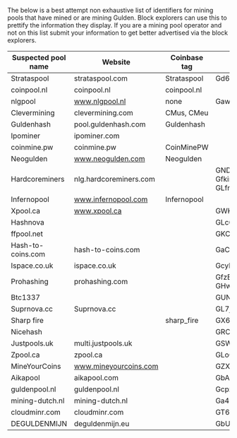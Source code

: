 The below is a best attempt non exhaustive list of identifiers for mining pools that have mined or are mining Gulden. Block explorers can use this to prettify the information they display.
If you are a mining pool operator and not on this list submit your information to get better advertised via the block explorers.

|Suspected pool name|Website|Coinbase tag|Addresses|Confirmation URL|Contact details|
|----|----|----|----|----|-----|
|Strataspool|strataspool.com|Strataspool|Gd6nHhdJJYQ26Bvj7FgcEqi5z2af6m3oKd|||
|coinpool.nl|coinpool.nl|coinpool.nl||||
|nlgpool|www.nlgpool.nl|none|GawCYmSbj1p5VWaP7LqKPcdxUtBcKFp96G|www.nlgpool.nl/blocks/428||
|Clevermining|clevermining.com|CMus, CMeu||||
|Guldenhash|pool.guldenhash.com|Guldenhash||||
|Ipominer|ipominer.com|||||
|coinmine.pw|coinmine.pw|CoinMinePW||||
|Neogulden|www.neogulden.com|Neogulden||||
|Hardcoreminers|nlg.hardcoreminers.com||GNDA5MZWcm4AjLtNuEmYpgH8qsxo4vrnY8, GfkimougwyiudBNVrV3ZSqt79yRpXaAMyi, GLfre4jKfLTQx414jwgFsMoMsYU3VAL4ci|||
|Infernopool|www.infernopool.com|Infernopool||||
|Xpool.ca|www.xpool.ca||GWKLfUQT4V8rKXVrPxSG3KxJNoTgYx511D|||
|Hashnova|||GLc6MjJaFGkBFdVAAHRoNQAsmxkotK2teB|||
|ffpool.net|||GKCYMGMYEneWhYVfvXzPb1SEzxCsCnvwSY|||
|Hash-to-coins.com|hash-to-coins.com||GaC1mBCzC8kHSHkZK3QdKTfJxWRMSNCP2X|||
|Ispace.co.uk|ispace.co.uk||GcyPVRVQxC2qtCS8Nr8PERjHQgiBoNpwDC|||
|Prohashing|prohashing.com||GfzEEgfvoE8s84ccSGqGnAUdNmYmCs1TTA, GHw5BhnXzmS3j3HE5dQU6nqgFLKdemJAzo|||
|Btc1337|||GUNsn8xrwrjT4cDHUjMWbV9BV7QRriFyvR|||
|Suprnova.cc|Suprnova.cc||GL7joZU8hKcLL3kFfH6nK1dw8avLk4vzbj|||
|Sharp fire||sharp_fire|GX6sAN5h1HT5AezmtsekB8PDoe29DckiXg|||
|Nicehash|||GRCcdLrHKLRGGWDZ4LeJjvqfqqVwCkynbb|||
|Justpools.uk|multi.justpools.uk||GSWVtjLHvymiJg6UXzgFupH5seUCXeeCeD|||
|Zpool.ca|zpool.ca||GLoGJBsw2DXtLApZo7sG4w44WTocpZGTKQ|||
|MineYourCoins|www.mineyourcoins.com||GZXmmWUk46SNKMuydCXnhxVkpgjWupYNyu|||
|Aikapool|aikapool.com||GbA6dXtFZjexUrEeKpEF95Ke92UhqUSrmL|||
|guldenpool.nl|guldenpool.nl||GcpzphoLCjw9oYk8S2YNBYTQUrvBmXLBRS|||
|mining-dutch.nl|mining-dutch.nl||Ga4vnMZj3Drjh7rPknCokmkBrBsELcZF4k|||
|cloudminr.com|cloudminr.com||GT66iYRqaTm5tQLuAMHwbzcbGt5APpA671|||
|DEGULDENMIJN|deguldenmijn.eu||GbUoyKgsCVJejTfjX5c2EnSeJw31Bui1eZ|||


